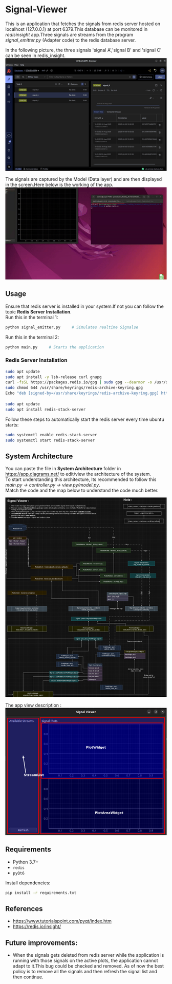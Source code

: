 # Signal-Viewer

This is an application that fetches the signals from redis server hosted on localhost (127.0.0.1) at port 6379.This database can be monitored in <i>redisinsight</i> app.Three signals are streams from the program <i>signal_emitter.py</i> (Adapter code) to the redis database server.

In the following picture, the three signals 'signal A','signal B' and 'signal C' can be seen in redis_insight.
![alt text](<assets/Redis_insight.png>)

The signals are captured by the Model (Data layer) and are then displayed in the screen.Here below is the working of the app.
![demo gif](<assets/demo.gif>)

## Usage

Ensure that redis server is installed in your system.If not you can follow the topic **Redis Server Installation**.<br>
Run this in the terminal 1:
```bash
python signal_emitter.py     # Simulates realtime Signalse
```

Run this in the terminal 2:
```bash
python main.py     # Starts the application
```
### Redis Server Installation

```bash
sudo apt update 
sudo apt install -y lsb-release curl gnupg 
curl -fsSL https://packages.redis.io/gpg | sudo gpg --dearmor -o /usr/share/keyrings/redis-archive-keyring.gpg 
sudo chmod 644 /usr/share/keyrings/redis-archive-keyring.gpg 
Echo "deb [signed-by=/usr/share/keyrings/redis-archive-keyring.gpg] https://packages.redis.io/deb $(lsb_release -cs) main" | sudo tee /etc/apt/sources.list.d/redis.list 

sudo apt update 
sudo apt install redis-stack-server 
```

Follow these steps to automatically start the redis server every time ubuntu starts:
```bash
sudo systemctl enable redis-stack-server 
sudo systemctl start redis-stack-server 
```

## System Architecture

You can paste the file in **System Architecture** folder in https://app.diagrams.net/ to edit/view the architecture of the system.<br>
To start understanding this architecture, Its recommended to follow this <i>main.py -> controller.py -> view.py/model.py</i>.<br>
Match the code and the map below to understand the code much better.

![System Architecture](assets/Signal_viewer_architecture.png)

The app view description :<br>
![view](assets/signal_viewer.png)

## Requirements

- Python 3.7+
- `redis`
- `pyQt6`

Install dependencies:

```bash
pip install -r requirements.txt
```
## References

- https://www.tutorialspoint.com/pyqt/index.htm
- https://redis.io/insight/

## Future improvements:

- When the signals gets deleted from redis server while the application is running with those signals on the active plots, the application cannot adapt to it.This bug could be checked and removed. As of now the best policy is to remove all the signals and then refresh the signal list and then continue.